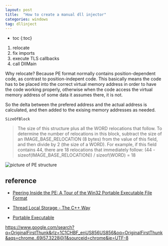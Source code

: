 ```yaml
---
layout: post
title:  "How to create a manual dll injector"
categories: windows
tag: dllinject
---
```


* toc
{:toc}


1. relocate
1. fix imports
1. execute TLS callbacks
1. call DllMain



Why relocate?
Because PE format normally contains position-dependent code, as contrast to position-indepent code. This basically means the code has to be placed into the correct virtual memory address in order to have the code working properly, otherwise when the code access the virtual memory address of some data it assumes there, it is not.

So the delta between the prefered address and the actual address is calculated, and then added to the exising memory addresses as needed.

`SizeOfBlock`
> The size of this structure plus all the WORD relocations that follow. To determine the number of relocations in this block, subtract the size of an IMAGE_BASE_RELOCATION (8 bytes) from the value of this field, and then divide by 2 (the size of a WORD). For example, if this field contains 44, there are 18 relocations that immediately follow: (44 - sizeof(IMAGE_BASE_RELOCATION)) / sizeof(WORD) = 18

![picture of PE structure](/assets/Portable_Executable_32_bit_Structure_in_SVG_fixed.svg)


## reference
- [Peering Inside the PE: A Tour of the Win32 Portable Executable File Format](https://docs.microsoft.com/en-us/previous-versions/ms809762(v=msdn.10))

- [Thread Local Storage - The C++ Way](https://www.codeproject.com/Articles/8113/Thread-Local-Storage-The-C-Way)

- [Portable Executable](https://en.wikipedia.org/wiki/Portable_Executable)


https://www.google.com/search?q=OriginalFirstThunk&rlz=1C1CHBF_enUS856US856&oq=OriginalFirstThunk&aqs=chrome..69i57.3228j0j1&sourceid=chrome&ie=UTF-8
